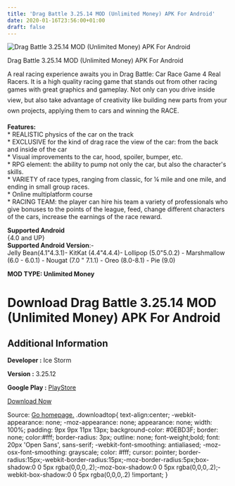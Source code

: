 ```yaml
---
title: 'Drag Battle 3.25.14 MOD (Unlimited Money) APK For Android'
date: 2020-01-16T23:56:00+01:00
draft: false
---
```


![Drag Battle 3.25.14 MOD (Unlimited Money) APK For Android](https://i0.wp.com/apkhome.net/wp-content/uploads/2020/01/Drag-Battle-3.25.14-MOD-Unlimited-Money.png "Drag Battle 3.25.14 MOD (Unlimited Money) APK For Android")

  

Drag Battle 3.25.14 MOD (Unlimited Money) APK For Android

A real racing experience awaits you in Drag Battle: Car Race Game 4 Real Racers. It is a high quality racing game that stands out from other racing games with great graphics and gameplay. Not only can you drive inside view, but also take advantage of creativity like building new parts from your own projects, applying them to cars and winning the RACE.

**Features:**  
\* REALISTIC physics of the car on the track  
\* EXCLUSIVE for the kind of drag race the view of the car: from the back and inside of the car  
\* Visual improvements to the car, hood, spoiler, bumper, etc.  
\* RPG element: the ability to pump not only the car, but also the character's skills.  
\* VARIETY of race types, ranging from classic, for ¼ mile and one mile, and ending in small group races.  
\* Online multiplatform course  
\* RACING TEAM: the player can hire his team a variety of professionals who give bonuses to the points of the league, feed, change different characters of the cars, increase the earnings of the race reward.

**Supported Android**  
{4.0 and UP}  
**Supported Android Version**:-  
Jelly Bean(4.1"4.3.1)- KitKat (4.4"4.4.4)- Lollipop (5.0"5.0.2) - Marshmallow (6.0 - 6.0.1) - Nougat (7.0 " 7.1.1) - Oreo (8.0-8.1) - Pie (9.0)

**MOD TYPE: Unlimited Money**

Download Drag Battle 3.25.14 MOD (Unlimited Money) APK For Android
==================================================================

Additional Information
----------------------

**Developer :** Ice Storm

**Version :** 3.25.12

**Google Play :** [PlayStore](https://play.google.com/store/apps/details?id=com.IceStorm.DragBattle)

  

[Download Now](https://store4app.co/post/drag-battle-3-25-14-mod-unlimited-money-apk-for-android_1579198088)

  
Source: [Go homepage.](https://store4app.co/post/drag-battle-3-25-14-mod-unlimited-money-apk-for-android_1579198088) .downloadtop{ text-align:center; -webkit-appearance: none; -moz-appearance: none; appearance: none; width: 100%; padding: 9px 9px 11px 13px; background-color: #0EBD3F; border: none; color:#fff; border-radius: 3px; outline: none; font-weight;bold; font: 20px 'Open Sans', sans-serif; -webkit-font-smoothing: antialiased; -moz-osx-font-smoothing: grayscale; color: #fff; cursor: pointer; border-radius:15px;-webkit-border-radius:15px;-moz-border-radius:5px;box-shadow:0 0 5px rgba(0,0,0,.2);-moz-box-shadow:0 0 5px rgba(0,0,0,.2);-webkit-box-shadow:0 0 5px rgba(0,0,0,.2) !important; }